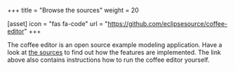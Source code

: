 +++
title = "Browse the sources"
weight = 20

[asset]
  icon = "fas fa-code"
  url = "https://github.com/eclipsesource/coffee-editor"
+++

The coffee editor is an open source example modeling application. Have a look at [the sources](https://github.com/eclipsesource/coffee-editor) to find out how the features are implemented. The link above also contains instructions how to run the coffee editor yourself.
